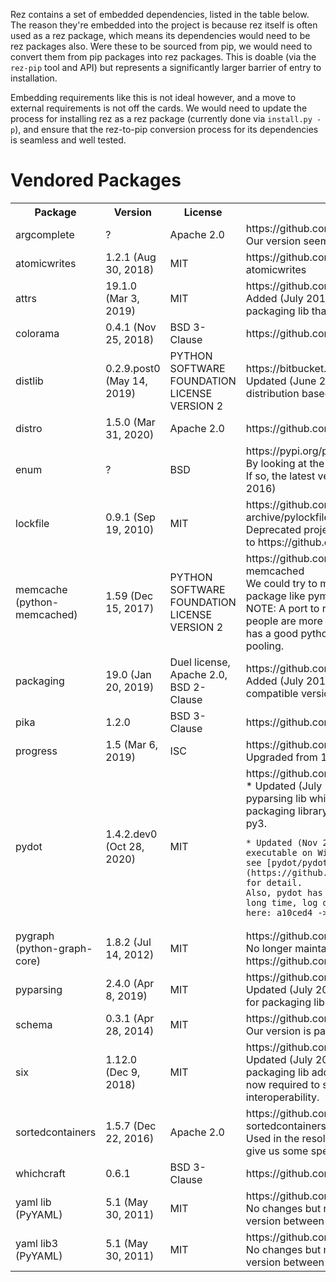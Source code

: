 
Rez contains a set of embedded dependencies, listed in the table below. The reason
they're embedded into the project is because rez itself is often used as a rez
package, which means its dependencies would need to be rez packages also. Were these
to be sourced from pip, we would need to convert them from pip packages into rez
packages. This is doable (via the `rez-pip` tool and API) but represents a
significantly larger barrier of entry to installation.

Embedding requirements like this is not ideal however, and a move to external
requirements is not off the cards. We would need to update the process for
installing rez as a rez package (currently done via `install.py -p`), and ensure
that the rez-to-pip conversion process for its dependencies is seamless and well
tested.


# Vendored Packages

<table>
<tr>
<th>Package</th>
<th>Version</th>
<th>License</th>
<th>Note</th>
</tr>

<!-- ######################################################### -->
<tr><td>
    argcomplete
</td><td>
    ?
</td><td>
    Apache 2.0
</td><td>
    https://github.com/kislyuk/argcomplete<br>
    Our version seems patched.
</td></tr>

<!-- ######################################################### -->
<tr><td>
    atomicwrites
</td><td>
    1.2.1 (Aug 30, 2018)
</td><td>
    MIT
</td><td>
    https://github.com/untitaker/python-atomicwrites
</td></tr>

<!-- ######################################################### -->
<tr><td>
    attrs
</td><td>
    19.1.0 (Mar 3, 2019)
</td><td>
    MIT
</td><td>
    https://github.com/python-attrs/attrs<br>
    Added (July 2019) to enable the use of packaging lib that depends on it.
</td></tr>

<!-- ######################################################### -->
<tr><td>
    colorama
</td><td>
    0.4.1 (Nov 25, 2018)
</td><td>
    BSD 3-Clause
</td><td>
    https://github.com/tartley/colorama<br>
</td></tr>

<!-- ######################################################### -->
<tr><td>
    distlib
</td><td>
    0.2.9.post0 (May 14, 2019)
</td><td>
    PYTHON SOFTWARE FOUNDATION LICENSE VERSION 2
</td><td>
    https://bitbucket.org/pypa/distlib/src/master/<br>
    Updated (June 2019) to enable wheel distribution based installations.
</td></tr>

<!-- ######################################################### -->
<tr><td>
    distro
</td><td>
    1.5.0 (Mar 31, 2020)
</td><td>
    Apache 2.0
</td><td>
    https://github.com/python-distro/distro
</td></tr>

<!-- ######################################################### -->
<tr><td>
    enum
</td><td>
    ?
</td><td>
    BSD
</td><td>
    https://pypi.org/project/enum34/<br>
    By looking at the code, it's probably enum34. If so, the latest version is
    1.1.6 (May 15, 2016)
</td></tr>

<!-- ######################################################### -->
<tr><td>
    lockfile
</td><td>
    0.9.1 (Sep 19, 2010)
</td><td>
    MIT
</td><td>
    https://github.com/openstack-archive/pylockfile<br>
    Deprecated project, recommends upgrading to
    https://github.com/harlowja/fasteners
</td></tr>

<!-- ######################################################### -->
<tr><td>
    memcache (python-memcached)
</td><td>
    1.59 (Dec 15, 2017)
</td><td>
    PYTHON SOFTWARE FOUNDATION LICENSE VERSION 2
</td><td>
    https://github.com/linsomniac/python-memcached<br>
    We could try to move to a more maintained package like pymemcache from
    pinterest. NOTE: A port to redis may be a better option, people are more
    familiar with it and it already has a good python client that supports conn
    pooling.
</td></tr>

<!-- ######################################################### -->
<tr><td>
    packaging
</td><td>
    19.0 (Jan 20, 2019)
</td><td>
    Duel license, Apache 2.0, BSD 2-Clause
</td><td>
    https://github.com/pypa/packaging<br>
    Added (July 2019) to enable PEP440 compatible versions handling.
</td></tr>

<!-- ######################################################### -->
<tr><td>
    pika
</td><td>
    1.2.0
</td><td>
    BSD 3-Clause
</td><td>
    https://github.com/pika/pika
</td></tr>


<!-- ######################################################### -->
<tr><td>
    progress
</td><td>
    1.5 (Mar 6, 2019)
</td><td>
    ISC
</td><td>
    https://github.com/verigak/progress<br>
    Upgraded from 1.2 to 1.5 as of Oct 16 2019
</td></tr>

<!-- ######################################################### -->
<tr><td>
    pydot
</td><td>
    1.4.2.dev0 (Oct 28, 2020)
</td><td>
    MIT
</td><td>
    https://github.com/pydot/pydot<br>
    * Updated (July 2019) in order to update pyparsing lib which in turn is
    required by the packaging library. Updated (Aug 2019) for py3.

    * Updated (Nov 2020) for finding right dot executable on Windows + Anaconda,
    see [pydot/pydot#205](https://github.com/pydot/pydot/issues/205) for detail.
    Also, pydot has not bumping version for a long time, log down commit change
    here: a10ced4 -> 03533f3
</td></tr>

<!-- ######################################################### -->
<tr><td>
    pygraph (python-graph-core)
</td><td>
    1.8.2 (Jul 14, 2012)
</td><td>
    MIT
</td><td>
    https://github.com/pmatiello/python-graph<br>
    No longer maintained, moved to https://github.com/Shoobx/python-graph
</td></tr>

<!-- ######################################################### -->
<tr><td>
    pyparsing
</td><td>
    2.4.0 (Apr 8, 2019)
</td><td>
    MIT
</td><td>
    https://github.com/pyparsing/pyparsing<br>
    Updated (July 2019) along with pydot to allow for packaging lib to be used.
</td></tr>

<!-- ######################################################### -->
<tr><td>
    schema
</td><td>
    0.3.1 (Apr 28, 2014)
</td><td>
    MIT
</td><td>
    https://github.com/keleshev/schema<br>
    Our version is patched.
</td></tr>

<!-- ######################################################### -->
<tr><td>
    six
</td><td>
    1.12.0 (Dec 9, 2018)
</td><td>
    MIT
</td><td>
    https://github.com/benjaminp/six<br>
    Updated (July 2019) to coincide with packaging lib addition that depends on.
    Also now required to support py2/3 interoperability.
</td></tr>

<!-- ######################################################### -->
<tr><td>
    sortedcontainers
</td><td>
    1.5.7 (Dec 22, 2016)
</td><td>
    Apache 2.0
</td><td>
    https://github.com/grantjenks/python-sortedcontainers<br>
    Used in the resolver. Updating would possibly give us some speed improvements.
</td></tr>

<!-- ######################################################### -->
<tr><td>
    whichcraft
</td><td>
    0.6.1
</td><td>
    BSD 3-Clause
</td><td>
    https://github.com/cookiecutter/whichcraft
</td></tr>

<!-- ######################################################### -->
<tr><td>
    yaml lib (PyYAML)
</td><td>
    5.1 (May 30, 2011)
</td><td>
    MIT
</td><td>
    https://github.com/yaml/pyyaml<br>
    No changes but must maintain separate version between py2 and py3 for time being.
</td></tr>

<!-- ######################################################### -->
<tr><td>
    yaml lib3 (PyYAML)
</td><td>
    5.1 (May 30, 2011)
</td><td>
    MIT
</td><td>
    https://github.com/yaml/pyyaml<br>
    No changes but must maintain separate version between py2 and py3 for time being.
</td></tr>

</table>
